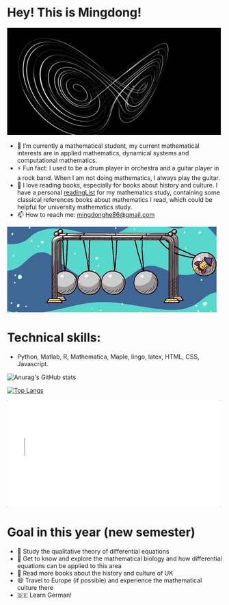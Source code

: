 # Hey! This is Mingdong!
![nonlinear](https://github.com/Homingdung/Homingdung/blob/main/nonlinear.gif)


- 🔭 I’m currently a mathematical student, my current mathematical interests are in applied mathematics, dynamical systems and computational mathematics.
- ⚡ Fun fact: I used to be a drum player in orchestra and a guitar player in a rock band. When I am not doing mathematics, I always play the guitar. 
- 📖 I love reading books, especially for books about history and culture. I have a personal [readingList](https://github.com/Homingdung/readingList) for my mathematics study, containing some classical references books about mathematics I read, which could be helpful for university mathematics study.
- 📫 How to reach me: mingdonghe86@gmail.com

![Rocket](https://github.com/Homingdung/Homingdung/blob/main/rocket.gif)

# Technical skills:
+ Python, Matlab, R, Mathematica, Maple, lingo, latex, HTML, CSS, Javascript.

![Anurag's GitHub stats](https://github-readme-stats.vercel.app/api?username=Homingdung&show_icons=true&theme=radical)

[![Top Langs](https://github-readme-stats.vercel.app/api/top-langs/?username=Homingdung&show_icons=true&theme=radical&layout=compact)](https://github.com/anuraghazra/github-readme-stats)

![text](https://github.com/Homingdung/Homingdung/blob/main/text.gif)

# Goal in this year (new semester)
+ 🔭 Study the qualitative theory of differential equations
+ 🌳 Get to know and explore the mathematical biology and how differential equations can be applied to this area
+ 📖 Read more books about the history and culture of UK
+ 😄 Travel to Europe (if possible) and experience the mathematical culture there
+ 🇩🇪 Learn German!
<!--
**Peter3822724/Peter3822724** is a ✨ _special_ ✨ repository because its `README.md` (this file) appears on your GitHub profile.

Here are some ideas to get you started:

- 🔭 I’m currently working on ...
- 🌱 I’m currently learning ...
- 👯 I’m looking to collaborate on ...
- 🤔 I’m looking for help with ...
- 💬 Ask me about ...
- 📫 How to reach me: ...
- 😄 Pronouns: ...
- ⚡ Fun fact: ...
-->
